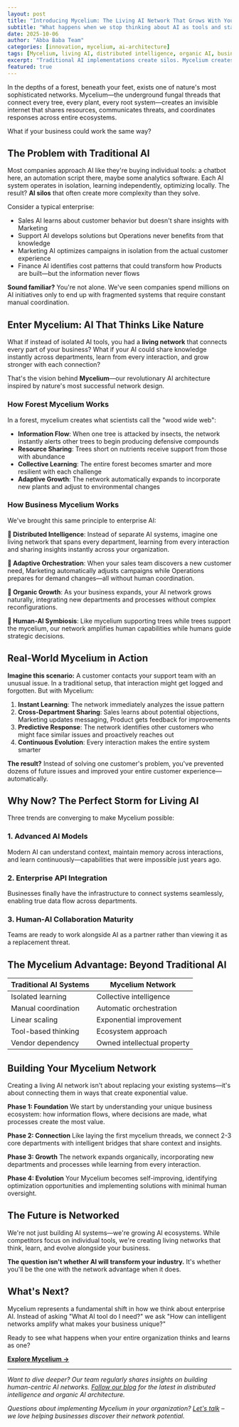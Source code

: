 ```yaml
---
layout: post
title: "Introducing Mycelium: The Living AI Network That Grows With Your Business"
subtitle: "What happens when we stop thinking about AI as tools and start thinking about it as living ecosystems?"
date: 2025-10-06
author: "Abba Baba Team"
categories: [innovation, mycelium, ai-architecture]
tags: [Mycelium, living AI, distributed intelligence, organic AI, business transformation, AI networks]
excerpt: "Traditional AI implementations create silos. Mycelium creates ecosystems. Discover how nature's most sophisticated network inspired our revolutionary approach to enterprise AI."
featured: true
---
```


In the depths of a forest, beneath your feet, exists one of nature's most sophisticated networks. Mycelium—the underground fungal threads that connect every tree, every plant, every root system—creates an invisible internet that shares resources, communicates threats, and coordinates responses across entire ecosystems.

What if your business could work the same way?

## The Problem with Traditional AI

Most companies approach AI like they're buying individual tools: a chatbot here, an automation script there, maybe some analytics software. Each AI system operates in isolation, learning independently, optimizing locally. The result? **AI silos** that often create more complexity than they solve.

Consider a typical enterprise:
- Sales AI learns about customer behavior but doesn't share insights with Marketing
- Support AI develops solutions but Operations never benefits from that knowledge
- Marketing AI optimizes campaigns in isolation from the actual customer experience
- Finance AI identifies cost patterns that could transform how Products are built—but the information never flows

**Sound familiar?** You're not alone. We've seen companies spend millions on AI initiatives only to end up with fragmented systems that require constant manual coordination.

## Enter Mycelium: AI That Thinks Like Nature

What if instead of isolated AI tools, you had a **living network** that connects every part of your business? What if your AI could share knowledge instantly across departments, learn from every interaction, and grow stronger with each connection?

That's the vision behind **Mycelium**—our revolutionary AI architecture inspired by nature's most successful network design.

### How Forest Mycelium Works

In a forest, mycelium creates what scientists call the "wood wide web":
- **Information Flow**: When one tree is attacked by insects, the network instantly alerts other trees to begin producing defensive compounds
- **Resource Sharing**: Trees short on nutrients receive support from those with abundance
- **Collective Learning**: The entire forest becomes smarter and more resilient with each challenge
- **Adaptive Growth**: The network automatically expands to incorporate new plants and adjust to environmental changes

### How Business Mycelium Works

We've brought this same principle to enterprise AI:

**🧠 Distributed Intelligence**: Instead of separate AI systems, imagine one living network that spans every department, learning from every interaction and sharing insights instantly across your organization.

**🔄 Adaptive Orchestration**: When your sales team discovers a new customer need, Marketing automatically adjusts campaigns while Operations prepares for demand changes—all without human coordination.

**🌱 Organic Growth**: As your business expands, your AI network grows naturally, integrating new departments and processes without complex reconfigurations.

**🤝 Human-AI Symbiosis**: Like mycelium supporting trees while trees support the mycelium, our network amplifies human capabilities while humans guide strategic decisions.

## Real-World Mycelium in Action

**Imagine this scenario:** A customer contacts your support team with an unusual issue. In a traditional setup, that interaction might get logged and forgotten. But with Mycelium:

1. **Instant Learning**: The network immediately analyzes the issue pattern
2. **Cross-Department Sharing**: Sales learns about potential objections, Marketing updates messaging, Product gets feedback for improvements
3. **Predictive Response**: The network identifies other customers who might face similar issues and proactively reaches out
4. **Continuous Evolution**: Every interaction makes the entire system smarter

**The result?** Instead of solving one customer's problem, you've prevented dozens of future issues and improved your entire customer experience—automatically.

## Why Now? The Perfect Storm for Living AI

Three trends are converging to make Mycelium possible:

### 1. **Advanced AI Models**
Modern AI can understand context, maintain memory across interactions, and learn continuously—capabilities that were impossible just years ago.

### 2. **Enterprise API Integration**
Businesses finally have the infrastructure to connect systems seamlessly, enabling true data flow across departments.

### 3. **Human-AI Collaboration Maturity**
Teams are ready to work alongside AI as a partner rather than viewing it as a replacement threat.

## The Mycelium Advantage: Beyond Traditional AI

| Traditional AI Systems | Mycelium Network |
|----------------------|------------------|
| Isolated learning | Collective intelligence |
| Manual coordination | Automatic orchestration |
| Linear scaling | Exponential improvement |
| Tool-based thinking | Ecosystem approach |
| Vendor dependency | Owned intellectual property |

## Building Your Mycelium Network

Creating a living AI network isn't about replacing your existing systems—it's about connecting them in ways that create exponential value.

**Phase 1: Foundation**
We start by understanding your unique business ecosystem: how information flows, where decisions are made, what processes create the most value.

**Phase 2: Connection**
Like laying the first mycelium threads, we connect 2-3 core departments with intelligent bridges that share context and insights.

**Phase 3: Growth**
The network expands organically, incorporating new departments and processes while learning from every interaction.

**Phase 4: Evolution**
Your Mycelium becomes self-improving, identifying optimization opportunities and implementing solutions with minimal human oversight.

## The Future is Networked

We're not just building AI systems—we're growing AI ecosystems. While competitors focus on individual tools, we're creating living networks that think, learn, and evolve alongside your business.

**The question isn't whether AI will transform your industry.** It's whether you'll be the one with the network advantage when it does.

## What's Next?

Mycelium represents a fundamental shift in how we think about enterprise AI. Instead of asking "What AI tool do I need?" we ask "How can intelligent networks amplify what makes your business unique?"

Ready to see what happens when your entire organization thinks and learns as one?

**[Explore Mycelium →](/mycelium)**

---

*Want to dive deeper? Our team regularly shares insights on building human-centric AI networks. [Follow our blog](/blog) for the latest in distributed intelligence and organic AI architecture.*

*Questions about implementing Mycelium in your organization? [Let's talk](/contact?service=mycelium) – we love helping businesses discover their network potential.*